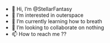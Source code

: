 - 👋 Hi, I’m @StellarFantasy
- 👀 I’m interested in outerspace
- 🌱 I’m currently learning how to breath
- 💞️ I’m looking to collaborate on nothing
- 📫 How to reach me ??

<!---
StellarFantasy/StellarFantasy is a ✨ special ✨ repository because its `README.md` (this file) appears on your GitHub profile.
You can click the Preview link to take a look at your changes.
--->
